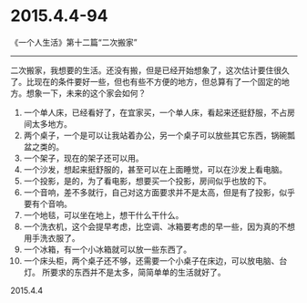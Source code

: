 2015.4.4-94
=============
《一个人生活》第十二篇“二次搬家”

------

二次搬家，我想要的生活。还没有搬，但是已经开始想象了，这次估计要住很久了。比现在的条件要好一些，但也有些不方便的地方，但总算有了一个固定的地方。想象一下，未来的这个家会如何？

1. 一个单人床，已经看好了，在宜家买，一个单人床，看起来还挺舒服，不占房间太多地方。
2. 两个桌子，一个是可以让我站着办公，另一个桌子可以放些其它东西，锅碗瓢盆之类的。
3. 一个架子，现在的架子还可以用。
4. 一个沙发，想起来挺舒服的，甚至可以在上面睡觉，可以在沙发上看电脑。
5. 一个投影，是的，为了看电影，想要买一个投影，房间似乎也放的下。
6. 一个音响，差不多就行，自己对这方面要求并不是太高，但是有了投影，似乎要有个音响。
7. 一个地毯，可以坐在地上，想干什么干什么。
8. 一个洗衣机，这个会提早考虑，比空调、冰箱要考虑的早一些，因为真的不想用手洗衣服了。
9. 一个冰箱，有一个小冰箱就可以放一些东西了。
10. 一个床头柜，两个桌子还不够，还需要一个小桌子在床边，可以放电脑、台灯。
所要求的东西并不是太多，简简单单的生活就好了。

2015.4.4
